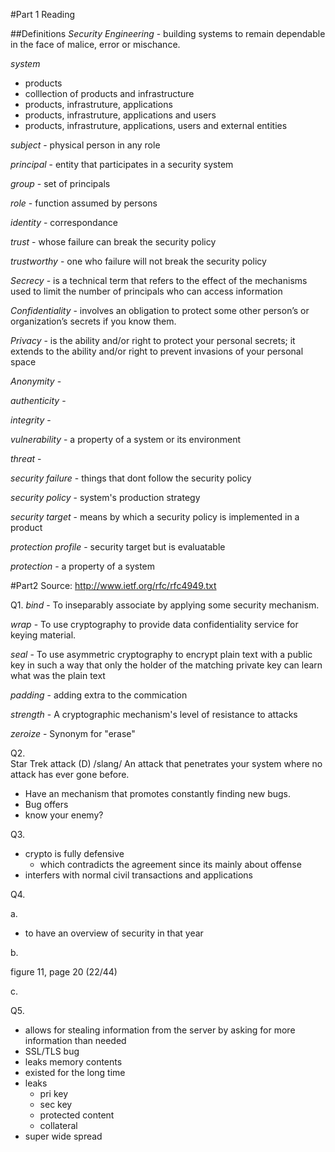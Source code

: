 #Part 1
Reading

##Definitions
*Security Engineering* - building systems to remain dependable in the face of malice, error or mischance.

*system* 
- products
- colllection of products and infrastructure
- products, infrastruture, applications
- products, infrastruture, applications and users
- products, infrastruture, applications, users and external entities

*subject* - physical person in any role

*principal* - entity that participates in a security system

*group* - set of principals

*role* - function assumed by persons

*identity* - correspondance

*trust* - whose failure can break the security policy

*trustworthy* - one who failure will not break the security policy

*Secrecy* - is a technical term that refers to the effect of the mechanisms used to limit the number of principals who can access information

*Confidentiality* - involves an obligation to protect some other person’s or organization’s secrets if you know them.

*Privacy* - is the ability and/or right to protect your personal secrets; it extends to the ability and/or right to prevent invasions of your personal space

*Anonymity* - 

*authenticity* - 

*integrity* - 

*vulnerability* - a property of a system or its environment

*threat* - 

*security failure* - things that dont follow the security policy 

*security policy* - system's production strategy

*security target* - means by which a security policy is implemented in a product

*protection profile* - security target but is evaluatable

*protection* - a property of a system

#Part2
Source: http://www.ietf.org/rfc/rfc4949.txt

Q1.
*bind* - To inseparably associate by applying some security mechanism.

*wrap* - To use cryptography to provide data confidentiality service for keying material.

*seal* -  To use asymmetric cryptography to encrypt plain text with a public key in such a way that only the holder of the matching private key can learn what was the plain text

*padding* - adding extra to the commication 

*strength* - A cryptographic mechanism's level of resistance to attacks

*zeroize* - Synonym for "erase"

Q2.  
Star Trek attack
  (D) /slang/ An attack that penetrates your system where no attack has ever gone before.

- Have an mechanism that promotes constantly finding new bugs.
- Bug offers 
- know your enemy?

Q3. 

- crypto is fully defensive
  - which contradicts the agreement since its mainly about offense
- interfers with normal civil transactions and applications

Q4. 

a.

- to have an overview of security in that year

b.

figure 11, page 20 (22/44)

c.



Q5.

- allows for stealing information from the server by asking for more information than needed
- SSL/TLS bug
- leaks memory contents
- existed for the long time
- leaks
  - pri key
  - sec key
  - protected content
  - collateral
- super wide spread
